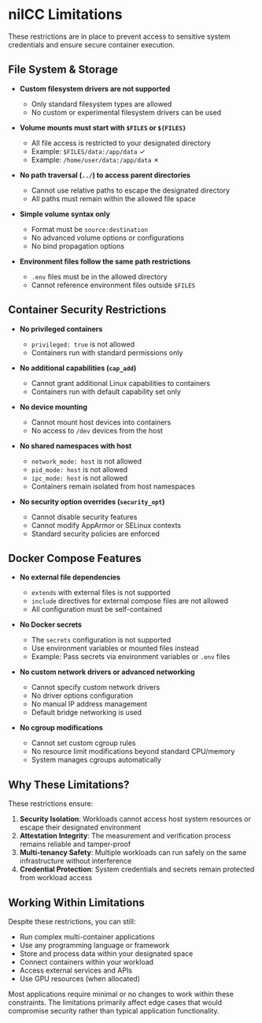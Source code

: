 # nilCC Limitations

These restrictions are in place to prevent access to sensitive system credentials and ensure secure container execution.

## File System & Storage

- **Custom filesystem drivers are not supported**
  - Only standard filesystem types are allowed
  - No custom or experimental filesystem drivers can be used

- **Volume mounts must start with `$FILES` or `${FILES}`**
  - All file access is restricted to your designated directory
  - Example: `$FILES/data:/app/data` ✓
  - Example: `/home/user/data:/app/data` ✗

- **No path traversal (`../`) to access parent directories**
  - Cannot use relative paths to escape the designated directory
  - All paths must remain within the allowed file space

- **Simple volume syntax only**
  - Format must be `source:destination`
  - No advanced volume options or configurations
  - No bind propagation options

- **Environment files follow the same path restrictions**
  - `.env` files must be in the allowed directory
  - Cannot reference environment files outside `$FILES`

## Container Security Restrictions

- **No privileged containers**
  - `privileged: true` is not allowed
  - Containers run with standard permissions only

- **No additional capabilities (`cap_add`)**
  - Cannot grant additional Linux capabilities to containers
  - Containers run with default capability set only

- **No device mounting**
  - Cannot mount host devices into containers
  - No access to `/dev` devices from the host

- **No shared namespaces with host**
  - `network_mode: host` is not allowed
  - `pid_mode: host` is not allowed
  - `ipc_mode: host` is not allowed
  - Containers remain isolated from host namespaces

- **No security option overrides (`security_opt`)**
  - Cannot disable security features
  - Cannot modify AppArmor or SELinux contexts
  - Standard security policies are enforced

## Docker Compose Features

- **No external file dependencies**
  - `extends` with external files is not supported
  - `include` directives for external compose files are not allowed
  - All configuration must be self-contained

- **No Docker secrets**
  - The `secrets` configuration is not supported
  - Use environment variables or mounted files instead
  - Example: Pass secrets via environment variables or `.env` files

- **No custom network drivers or advanced networking**
  - Cannot specify custom network drivers
  - No driver options configuration
  - No manual IP address management
  - Default bridge networking is used

- **No cgroup modifications**
  - Cannot set custom cgroup rules
  - No resource limit modifications beyond standard CPU/memory
  - System manages cgroups automatically

## Why These Limitations?

These restrictions ensure:

1. **Security Isolation**: Workloads cannot access host system resources or escape their designated environment
2. **Attestation Integrity**: The measurement and verification process remains reliable and tamper-proof
3. **Multi-tenancy Safety**: Multiple workloads can run safely on the same infrastructure without interference
4. **Credential Protection**: System credentials and secrets remain protected from workload access

## Working Within Limitations

Despite these restrictions, you can still:
- Run complex multi-container applications
- Use any programming language or framework
- Store and process data within your designated space
- Connect containers within your workload
- Access external services and APIs
- Use GPU resources (when allocated)

Most applications require minimal or no changes to work within these constraints. The limitations primarily affect edge cases that would compromise security rather than typical application functionality.